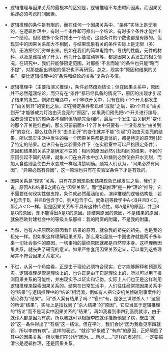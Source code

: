 - 逻辑推理与因果关系的最根本的区别是，逻辑推理不考虑时间因素，而因果关系却必须考虑时间因素。

- 逻辑推理的条件是有限的，而在任何一个因果关系中，“条件”实际上是无限的。在逻辑推理中，有时一个条件即可推出一个结论，有时多个条件才能推出一个结论。但即使多个条件推出一个结论，这些条件的个数也都是有限的。但现实中的因果关系却大不相同，与结果现象有关的条件实际上是无限（多）的，无法把它们穷举出来。例如在我们的简单电路中，导线的性能，元件的材料，以及是谁拉动了开关，他为什么要拉动等等，都是因果关系发生的相关情况。在研究中，我们只能够限定范围，对那些“不言而喻”的条件也只能“略而不提”，对那些超出界限的情况也不再研究。总之，现实中“原因和结果的关系”，要比逻辑推理中的“条件和结论的关系”复杂许多倍。

- 逻辑推理中（主要指演义推理），条件必然蕴涵结论；但在因果关系中，原因并不必然蕴涵结论，而只有在“条件”都已经具备的情况下，原因的出现才引起了结果的发生。例如在电路中，n个串联开关中，只有在前n-1个开关都发生了“由关到开”的变化之后，即在特定条件都已经“成就”之后，第n个开关“由关到开”才能够成为灯泡由灭变亮的“原因”。如果我们预先把n个开关进行编号，或者设想它们的颜色各不相同但功能完全相同，最后一个发生“由关到开”变化的那个开关是红色的，那么只要前面n-1个开关中只要有一个没有发生“由关到开”的变化，那么红色开关“由关到开”的变化就并不能“引起”灯泡由灭变亮的结果。所以现实生活中发生的每一个因果关系都是具体的，都是特定的原因引起了特定的结果。也许只有在实验室条件下（在实验室中可以严格限定条件），原因和结果的关系才是确定不变的：相同的原因必然引起相同的结果，不同的原因引起不同的结果，就象人们在白开水中加入砂糖则必然使白开水变甜，而加入食盐则会使白开水变咸一样起清楚明确。通常人们认为，“同果必然有同因”，“异果必然有异因”，这一原理也只有在实验室条件下才是有效的。

- 因果关系是“现实”关系，只有在原因现象和结果现象已经发生之后，我们才说，原因A和结果B之间存在“因果关系”。而“逻辑推理”是一种“理论”推导，它不需要任何现实性做支撑，条件就必然蕴涵结论。演绎推理的逻辑结构是：若A包含于B，并且B包含于C，则A包含于C。就象初等数学中A＜B并且B＜C，那么A＜C一样。但是因果关系却不具有这种传递性。即A是B的原因，并且B是C的原因，却不能得出A是C的原因。即结果原因的原因，不是结果的原因，就象西欧封建社会中的等级关系那样：我的附庸的附庸，不是我的附庸。

- 当然，也有人把原因的原因看作结果的原因，就象我的祖先的祖先，也是我的祖先一样。但如果这样理解因果关系，那么秦始皇统一中国也许就是两千多年来一切社会事件的原因，一切事物的最终原因就都是自然界本身。这样理解因果关系，就丧失了研究的意义。如果严格套用因果关系定义，可以看到这些理解并不符合因果关系定义。

- 不过，从另一个角度看，正是由于理论必须符合现实，它才能够解释和预测现实。逻辑推理尽管是理论上的，也许正是由于它是理论上的，所以可以用于推测因果关系的可能性，并由现实予以证实和证伪。实际上人们也正是这样利用逻辑推理来探索因果关系的。结果在日常生活中，人们往往经常把因果关系中的“结果”与逻辑推理中的“结论”相混淆，例如有人把公安机关侦破刑事案件的结论称为“结果”。问“杀人案有结果了吗？”答曰“有，是张三谋财杀人！”这里的所谓“结果”，实际上是指找到了“杀人结果”的“原因”，它应当属于逻辑推理的“结论”而不是现实中因果关系的“结果”。再如我看到李四到医院就诊，由于就诊人都是因为有病，所以我就可以根据李四就诊推断他患了病，既由“就诊”这一条件得出了“有病”这一结论。但在平时，我们会说“因为我看见李四就诊，所以李四有病”。这样的表述，“就诊”好象成了“有病”的原因，正好颠倒了其中的因果关系。所以我们在分析“因为……所以……”这样的表述时，一定要搞清它是逻辑推理，还是因果关系。

